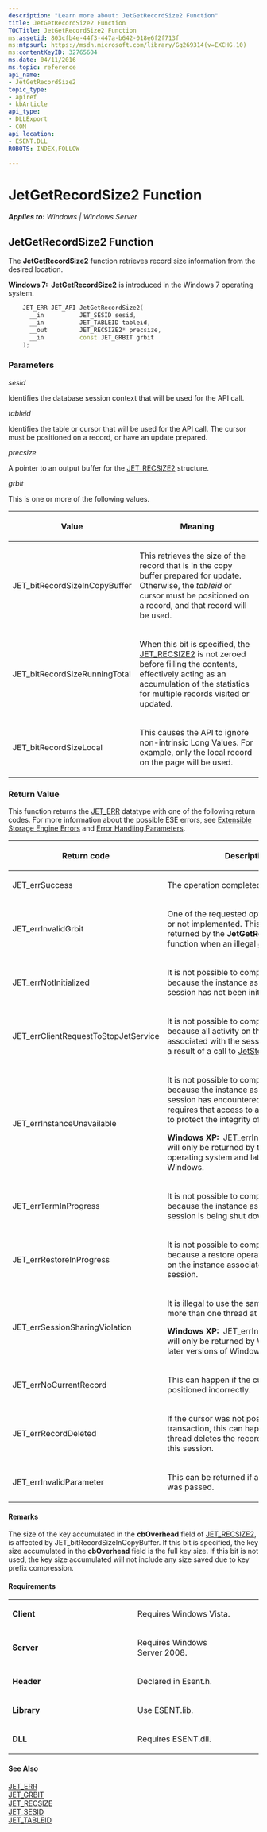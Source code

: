```yaml
---
description: "Learn more about: JetGetRecordSize2 Function"
title: JetGetRecordSize2 Function
TOCTitle: JetGetRecordSize2 Function
ms:assetid: 803cfb4e-44f3-447a-b642-018e6f2f713f
ms:mtpsurl: https://msdn.microsoft.com/library/Gg269314(v=EXCHG.10)
ms:contentKeyID: 32765604
ms.date: 04/11/2016
ms.topic: reference
api_name: 
- JetGetRecordSize2
topic_type: 
- apiref
- kbArticle
api_type: 
- DLLExport
- COM
api_location: 
- ESENT.DLL
ROBOTS: INDEX,FOLLOW

---
```


# JetGetRecordSize2 Function


_**Applies to:** Windows | Windows Server_

## JetGetRecordSize2 Function

The **JetGetRecordSize2** function retrieves record size information from the desired location.

**Windows 7:  JetGetRecordSize2** is introduced in the Windows 7 operating system.

```cpp
    JET_ERR JET_API JetGetRecordSize2(
      __in          JET_SESID sesid,
      __in          JET_TABLEID tableid,
      __out         JET_RECSIZE2* precsize,
      __in          const JET_GRBIT grbit
    );
```

### Parameters

*sesid*

Identifies the database session context that will be used for the API call.

*tableid*

Identifies the table or cursor that will be used for the API call. The cursor must be positioned on a record, or have an update prepared.

*precsize*

A pointer to an output buffer for the [JET_RECSIZE2](./jet-recsize2-structure.md) structure.

*grbit*

This is one or more of the following values.

<table>
<colgroup>
<col style="width: 50%" />
<col style="width: 50%" />
</colgroup>
<thead>
<tr class="header">
<th><p>Value</p></th>
<th><p>Meaning</p></th>
</tr>
</thead>
<tbody>
<tr class="odd">
<td><p>JET_bitRecordSizeInCopyBuffer</p></td>
<td><p>This retrieves the size of the record that is in the copy buffer prepared for update. Otherwise, the <em>tableid</em> or cursor must be positioned on a record, and that record will be used.</p></td>
</tr>
<tr class="even">
<td><p>JET_bitRecordSizeRunningTotal</p></td>
<td><p>When this bit is specified, the <a href="gg269174(v=exchg.10).md">JET_RECSIZE2</a> is not zeroed before filling the contents, effectively acting as an accumulation of the statistics for multiple records visited or updated.</p></td>
</tr>
<tr class="odd">
<td><p>JET_bitRecordSizeLocal</p></td>
<td><p>This causes the API to ignore non-intrinsic Long Values. For example, only the local record on the page will be used.</p></td>
</tr>
</tbody>
</table>


### Return Value

This function returns the [JET_ERR](./jet-err.md) datatype with one of the following return codes. For more information about the possible ESE errors, see [Extensible Storage Engine Errors](./extensible-storage-engine-errors.md) and [Error Handling Parameters](./error-handling-parameters.md).

<table>
<colgroup>
<col style="width: 50%" />
<col style="width: 50%" />
</colgroup>
<thead>
<tr class="header">
<th><p>Return code</p></th>
<th><p>Description</p></th>
</tr>
</thead>
<tbody>
<tr class="odd">
<td><p>JET_errSuccess</p></td>
<td><p>The operation completed successfully.</p></td>
</tr>
<tr class="even">
<td><p>JET_errInvalidGrbit</p></td>
<td><p>One of the requested options was invalid or not implemented. This error will be returned by the <strong>JetGetRecordSize2</strong> function when an illegal <em>grbit</em> is specified.</p></td>
</tr>
<tr class="odd">
<td><p>JET_errNotInitialized</p></td>
<td><p>It is not possible to complete the operation because the instance associated with the session has not been initialized.</p></td>
</tr>
<tr class="even">
<td><p>JET_errClientRequestToStopJetService</p></td>
<td><p>It is not possible to complete the operation because all activity on the instance associated with the session has ceased as a result of a call to <a href="gg269240(v=exchg.10).md">JetStopService</a>.</p></td>
</tr>
<tr class="odd">
<td><p>JET_errInstanceUnavailable</p></td>
<td><p>It is not possible to complete the operation because the instance associated with the session has encountered a fatal error that requires that access to all data be revoked to protect the integrity of that data.</p>
<p><strong>Windows XP:  </strong>JET_errInstanceUnavailable will only be returned by the Windows XP operating system and later versions of Windows.</p></td>
</tr>
<tr class="even">
<td><p>JET_errTermInProgress</p></td>
<td><p>It is not possible to complete the operation because the instance associated with the session is being shut down.</p></td>
</tr>
<tr class="odd">
<td><p>JET_errRestoreInProgress</p></td>
<td><p>It is not possible to complete the operation because a restore operation is in progress on the instance associated with the session.</p></td>
</tr>
<tr class="even">
<td><p>JET_errSessionSharingViolation</p></td>
<td><p>It is illegal to use the same session for more than one thread at the same time.</p>
<p><strong>Windows XP:  </strong>JET_errInstanceUnavailable will only be returned by Windows XP and later versions of Windows.</p></td>
</tr>
<tr class="odd">
<td><p>JET_errNoCurrentRecord</p></td>
<td><p>This can happen if the cursor was positioned incorrectly.</p></td>
</tr>
<tr class="even">
<td><p>JET_errRecordDeleted</p></td>
<td><p>If the cursor was not positioned in a transaction, this can happen if another thread deletes the record out from under this session.</p></td>
</tr>
<tr class="odd">
<td><p>JET_errInvalidParameter</p></td>
<td><p>This can be returned if a <strong>NULL</strong><em>precsize</em> was passed.</p></td>
</tr>
</tbody>
</table>


#### Remarks

The size of the key accumulated in the **cbOverhead** field of [JET_RECSIZE2](./jet-recsize2-structure.md), is affected by JET_bitRecordSizeInCopyBuffer. If this bit is specified, the key size accumulated in the **cbOverhead** field is the full key size. If this bit is not used, the key size accumulated will not include any size saved due to key prefix compression.

#### Requirements

<table>
<colgroup>
<col style="width: 50%" />
<col style="width: 50%" />
</colgroup>
<tbody>
<tr class="odd">
<td><p><strong>Client</strong></p></td>
<td><p>Requires Windows Vista.</p></td>
</tr>
<tr class="even">
<td><p><strong>Server</strong></p></td>
<td><p>Requires Windows Server 2008.</p></td>
</tr>
<tr class="odd">
<td><p><strong>Header</strong></p></td>
<td><p>Declared in Esent.h.</p></td>
</tr>
<tr class="even">
<td><p><strong>Library</strong></p></td>
<td><p>Use ESENT.lib.</p></td>
</tr>
<tr class="odd">
<td><p><strong>DLL</strong></p></td>
<td><p>Requires ESENT.dll.</p></td>
</tr>
</tbody>
</table>


#### See Also

[JET_ERR](./jet-err.md)  
[JET_GRBIT](./jet-grbit.md)  
[JET_RECSIZE](./jet-recsize-structure.md)  
[JET_SESID](./jet-sesid.md)  
[JET_TABLEID](./jet-tableid.md)
